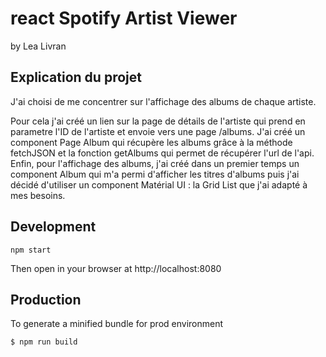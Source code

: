 # react Spotify Artist Viewer
by Lea Livran

## Explication du projet

J'ai choisi de me concentrer sur l'affichage des albums de chaque artiste.

Pour cela j'ai créé un lien sur la page de détails de l'artiste qui prend en parametre l'ID de l'artiste et envoie vers une page /albums.
J'ai créé un component Page Album qui récupère les albums grâce à la méthode fetchJSON et la fonction getAlbums qui permet de récupérer l'url de l'api.
Enfin, pour l'affichage des albums, j'ai créé dans un premier temps un component Album qui m'a permi d'afficher les titres d'albums puis j'ai décidé d'utiliser un component Matérial UI : la Grid List que j'ai adapté à mes besoins.

## Development

```console
npm start
```

Then open in your browser at http://localhost:8080

## Production

To generate a minified bundle for prod environment

```console
$ npm run build
```
